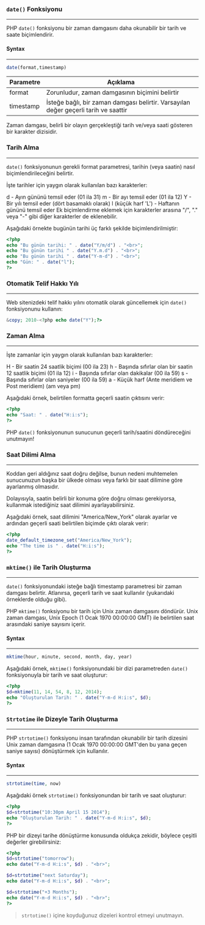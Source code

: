 ### `date()` Fonksiyonu
---
PHP `date()` fonksiyonu bir zaman damgasını daha okunabilir bir tarih ve saate biçimlendirir.

#### Syntax
---

```PHP title:'date() Fonksiyonu Syntax'
date(format,timestamp)
```

| Parametre | Açıklama |
| ---- | ---- |
| format | Zorunludur, zaman damgasının biçimini belirtir |
| timestamp | İsteğe bağlı, bir zaman damgası belirtir. Varsayılan değer geçerli tarih ve saattir<br> |

Zaman damgası, belirli bir olayın gerçekleştiği tarih ve/veya saati gösteren bir karakter dizisidir.

### Tarih Alma
---
`date()` fonksiyonunun gerekli format parametresi, tarihin (veya saatin) nasıl biçimlendirileceğini belirtir.

İşte tarihler için yaygın olarak kullanılan bazı karakterler:

d - Ayın gününü temsil eder (01 ila 31)
m - Bir ayı temsil eder (01 ila 12)
Y - Bir yılı temsil eder (dört basamaklı olarak)
l (küçük harf 'L') - Haftanın gününü temsil eder
Ek biçimlendirme eklemek için karakterler arasına "/", "." veya "-" gibi diğer karakterler de eklenebilir.

Aşağıdaki örnekte bugünün tarihi üç farklı şekilde biçimlendirilmiştir:

```PHP title='Tarih formatlarına basit bir örnek'
<?php
echo "Bu günün tarihi: " . date("Y/m/d") . "<br>";
echo "Bu günün tarihi " . date("Y.m.d") . "<br>";
echo "Bu günün tarihi " . date("Y-m-d") . "<br>";
echo "Gün: " . date("l");
?>
```

### Otomatik Telif Hakkı Yılı
---
Web sitenizdeki telif hakkı yılını otomatik olarak güncellemek için `date()` fonksiyonunu kullanın:

```PHP title:'Ufak bir teknik'
&copy; 2010-<?php echo date("Y");?>
```

### Zaman Alma
---
İşte zamanlar için yaygın olarak kullanılan bazı karakterler:

H - Bir saatin 24 saatlik biçimi (00 ila 23)
h - Başında sıfırlar olan bir saatin 12 saatlik biçimi (01 ila 12)
i - Başında sıfırlar olan dakikalar (00 ila 59)
s - Başında sıfırlar olan saniyeler (00 ila 59)
a - Küçük harf (Ante meridiem ve Post meridiem) (am veya pm)

Aşağıdaki örnek, belirtilen formatta geçerli saatin çıktısını verir:

```PHP title='Zaman formatlarına basit bir örnek'
<?php
echo "Saat: " . date("H:i:s");
?>
```

PHP `date()` fonksiyonunun sunucunun geçerli tarih/saatini döndüreceğini unutmayın!

### Saat Dilimi Alma
---
Koddan geri aldığınız saat doğru değilse, bunun nedeni muhtemelen sunucunuzun başka bir ülkede olması veya farklı bir saat dilimine göre ayarlanmış olmasıdır.

Dolayısıyla, saatin belirli bir konuma göre doğru olması gerekiyorsa, kullanmak istediğiniz saat dilimini ayarlayabilirsiniz.

Aşağıdaki örnek, saat dilimini "America/New_York" olarak ayarlar ve ardından geçerli saati belirtilen biçimde çıktı olarak verir:

```PHP title='Saat dilimini değiştirme'
<?php
date_default_timezone_set("America/New_York");
echo "The time is " . date("H:i:s");
?>
```

### `mktime()` ile Tarih Oluşturma
---
`date()` fonksiyonundaki isteğe bağlı timestamp parametresi bir zaman damgası belirtir. Atlanırsa, geçerli tarih ve saat kullanılır (yukarıdaki örneklerde olduğu gibi).

PHP `mktime()` fonksiyonu bir tarih için Unix zaman damgasını döndürür. Unix zaman damgası, Unix Epoch (1 Ocak 1970 00:00:00 GMT) ile belirtilen saat arasındaki saniye sayısını içerir.

#### Syntax
---

```PHP title:'mktime() Fonksiyonu Syntax'
mktime(hour, minute, second, month, day, year)
```

Aşağıdaki örnek, `mktime()` fonksiyonundaki bir dizi parametreden `date()` fonksiyonuyla bir tarih ve saat oluşturur:

```PHP title:'mktime() ile tarih oluşturma'
<?php
$d=mktime(11, 14, 54, 8, 12, 2014);
echo "Oluşturulan Tarih: " . date("Y-m-d H:i:s", $d);
?>
```

### `Strtotime` ile Dizeyle Tarih Oluşturma
---
PHP `strtotime()` fonksiyonu insan tarafından okunabilir bir tarih dizesini Unix zaman damgasına (1 Ocak 1970 00:00:00 GMT'den bu yana geçen saniye sayısı) dönüştürmek için kullanılır.

#### Syntax
---

```PHP title:'strtotime() Fonkisyonu Syntax'
strtotime(time, now)
```

Aşağıdaki örnek `strtotime()` fonksiyonundan bir tarih ve saat oluşturur:

```PHP title:'strtotime() ile tarih oluşturma'
<?php
$d=strtotime("10:30pm April 15 2014");
echo "Oluşturulan Tarih: " . date("Y-m-d H:i:s", $d);
?>
```

PHP bir dizeyi tarihe dönüştürme konusunda oldukça zekidir, böylece çeşitli değerler girebilirsiniz:

```PHP title:'strtotime() alternatifleri'
<?php
$d=strtotime("tomorrow");
echo date("Y-m-d H:i:s", $d) . "<br>";

$d=strtotime("next Saturday");
echo date("Y-m-d H:i:s", $d) . "<br>";

$d=strtotime("+3 Months");
echo date("Y-m-d H:i:s", $d) . "<br>";
?>
```

> `strtotime()`  içine koyduğunuz dizeleri kontrol etmeyi unutmayın.

